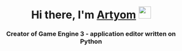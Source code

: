 <h1 align="center">Hi there, I'm <a href="https://daniilshat.ru/" target="_blank">Artyom</a> 
<img src="https://github.com/blackcater/blackcater/raw/main/images/Hi.gif" height="32"/></h1>
<h3 align="center">Creator of Game Engine 3 - application editor written on Python</h3>
